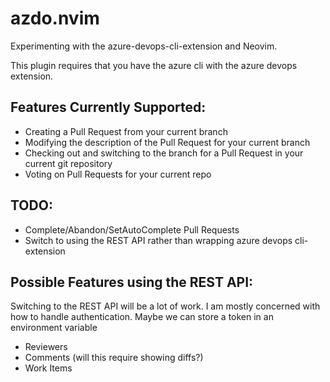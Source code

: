 # azdo.nvim

Experimenting with the azure-devops-cli-extension and Neovim.

This plugin requires that you have the azure cli with the azure devops extension.

## Features Currently Supported:

- Creating a Pull Request from your current branch
- Modifying the description of the Pull Request for your current branch
- Checking out and switching to the branch for a Pull Request in your current git repository
- Voting on Pull Requests for your current repo

## TODO:

- Complete/Abandon/SetAutoComplete Pull Requests
- Switch to using the REST API rather than wrapping azure devops cli-extension

## Possible Features using the REST API:

Switching to the REST API will be a lot of work. I am mostly concerned with how to handle authentication. Maybe we can store a token in an environment variable
- Reviewers
- Comments (will this require showing diffs?)
- Work Items
